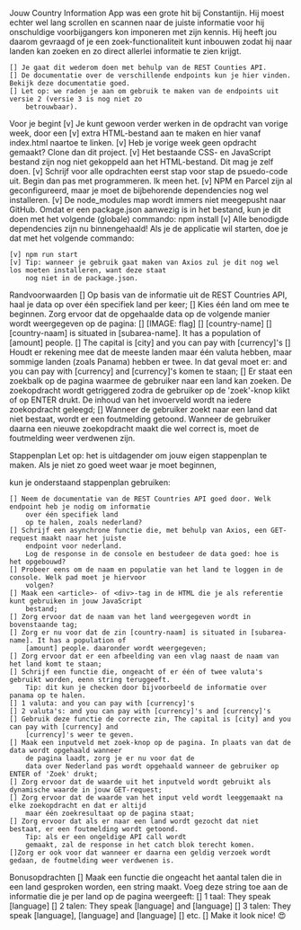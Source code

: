 Jouw Country Information App was een grote hit bij Constantijn. Hij moest echter wel lang scrollen en 
scannen naar de juiste informatie voor hij onschuldige voorbijgangers kon imponeren met zijn kennis. 
Hij heeft jou daarom gevraagd of je een zoek-functionaliteit kunt inbouwen zodat hij naar landen kan 
zoeken en zo direct allerlei informatie te zien krijgt.

    [] Je gaat dit wederom doen met behulp van de REST Counties API. 
    [] De documentatie over de verschillende endpoints kun je hier vinden. Bekijk deze documentatie goed. 
    [] Let op: we raden je aan om gebruik te maken van de endpoints uit versie 2 (versie 3 is nog niet zo 
        betrouwbaar).

Voor je begint
    [v] Je kunt gewoon verder werken in de opdracht van vorige week, door een 
    [v] extra HTML-bestand aan te maken en hier vanaf index.html naartoe te linken. 
    [v] Heb je vorige week geen opdracht gemaakt? Clone dan dit project.
    [v] Het bestaande CSS- en JavaScript bestand zijn nog niet gekoppeld aan het HTML-bestand. Dit mag je zelf 
        doen.
    [v] Schrijf voor alle opdrachten eerst stap voor stap de psuedo-code uit. Begin dan pas met programmeren. 
        Ik meen het.
    [v] NPM en Parcel zijn al geconfigureerd, maar je moet de bijbehorende dependencies nog wel installeren. 
    [v] De node_modules map wordt immers niet meegepusht naar GitHub. Omdat er een package.json aanwezig is in 
        het bestand, 
        kun je dit doen met het volgende (globale) commando: npm install
    [v] Alle benodigde dependencies zijn nu binnengehaald! Als je de applicatie wil starten, doe je dat met het
        volgende commando:

    [v] npm run start
    [v] Tip: wanneer je gebruik gaat maken van Axios zul je dit nog wel los moeten installeren, want deze staat
        nog niet in de package.json.

Randvoorwaarden
    [] Op basis van de informatie uit de REST Countries API, haal je data op over één specifiek land per keer;
    [] Kies één land om mee te beginnen. Zorg ervoor dat de opgehaalde data op de volgende manier wordt 
        weergegeven op de pagina:
    [] [IMAGE: flag]
    [] [country-name]
    [] [country-naam] is situated in [subarea-name]. It has a population of [amount] people.
    [] The capital is [city] and you can pay with [currency]'s
    [] Houdt er rekening mee dat de meeste landen maar één valuta hebben, maar sommige landen (zoals Panama) 
        hebben er twee. 
        In dat geval moet er: and you can pay with [currency] and [currency]'s komen te staan;
    [] Er staat een zoekbalk op de pagina waarmee de gebruiker naar een land kan zoeken. De zoekopdracht wordt 
        getriggered 
        zodra de gebruiker op de 'zoek'-knop klikt of op ENTER drukt. De inhoud van het invoerveld wordt na 
        iedere zoekopdracht geleegd;
    [] Wanneer de gebruiker zoekt naar een land dat niet bestaat, wordt er een foutmelding getoond. Wanneer de
        gebruiker daarna een 
        nieuwe zoekopdracht maakt die wel correct is, moet de foutmelding weer verdwenen zijn.

Stappenplan
    Let op: het is uitdagender om jouw eigen stappenplan te maken. Als je niet zo goed weet waar je moet 
        beginnen, 

kun je onderstaand stappenplan gebruiken:

    [] Neem de documentatie van de REST Countries API goed door. Welk endpoint heb je nodig om informatie 
        over één specifiek land 
        op te halen, zoals nederland?
    [] Schrijf een asynchrone functie die, met behulp van Axios, een GET-request maakt naar het juiste 
        endpoint voor nederland. 
        Log de response in de console en bestudeer de data goed: hoe is het opgebouwd?
    [] Probeer eens om de naam en populatie van het land te loggen in de console. Welk pad moet je hiervoor 
        volgen?
    [] Maak een <article>- of <div>-tag in de HTML die je als referentie kunt gebruiken in jouw JavaScript 
        bestand;
    [] Zorg ervoor dat de naam van het land weergegeven wordt in bovenstaande tag;
    [] Zorg er nu voor dat de zin [country-naam] is situated in [subarea-name]. It has a population of 
        [amount] people. daaronder wordt weergegeven;
    [] Zorg ervoor dat er een afbeelding van een vlag naast de naam van het land komt te staan;
    [] Schrijf een functie die, ongeacht of er één of twee valuta's gebruikt worden, eenn string teruggeeft. 
        Tip: dit kun je checken door bijvoorbeeld de informatie over panama op te halen.
    [] 1 valuta: and you can pay with [currency]'s
    [] 2 valuta's: and you can pay with [currency]'s and [currency]'s
    [] Gebruik deze functie de correcte zin, The capital is [city] and you can pay with [currency] and 
        [currency]'s weer te geven.
    [] Maak een inputveld met zoek-knop op de pagina. In plaats van dat de data wordt opgehaald wanneer 
        de pagina laadt, zorg je er nu voor dat de 
        data over Nederland pas wordt opgehaald wanneer de gebruiker op ENTER of 'Zoek' drukt;
    [] Zorg ervoor dat de waarde uit het inputveld wordt gebruikt als dynamische waarde in jouw GET-request;
    [] Zorg ervoor dat de waarde van het input veld wordt leeggemaakt na elke zoekopdracht en dat er altijd 
        maar één zoekresultaat op de pagina staat;
    [] Zorg ervoor dat als er naar een land wordt gezocht dat niet bestaat, er een foutmelding wordt getoond. 
        Tip: als er een ongeldige API call wordt 
        gemaakt, zal de response in het catch blok terecht komen.
    []Zorg er ook voor dat wanneer er daarna een geldig verzoek wordt gedaan, de foutmelding weer verdwenen is.

Bonusopdrachten
    [] Maak een functie die ongeacht het aantal talen die in een land gesproken worden, een string maakt. 
        Voeg deze string toe aan de 
        informatie die je per land op de pagina weergeeft:
    [] 1 taal: They speak [language]
    [] 2 talen: They speak [language] and [language]
    [] 3 talen: They speak [language], [language] and [language]
    [] etc.
    [] Make it look nice! 😍